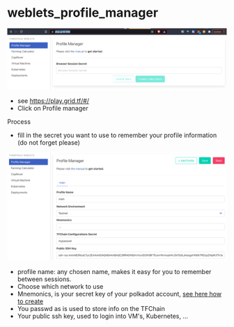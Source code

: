 # weblets_profile_manager

![](img/weblets_profile_mgr.png)

- see https://play.grid.tf/#/
- Click on Profile manager

Process

- fill in the secret you want to use to remember your profile information (do not forget please)

![](img/profile_manager_2.png)

- profile name: any chosen name, makes it easy for you to remember between sessions.
- Choose which network to use
- Mnemonics, is your secret key of your polkadot account, [see here how to create](tfchain_portal_polkadot_create_account)
- You passwd as is used to store info on the TFChain
- Your public ssh key, used to login into VM's, Kubernetes, ... 



